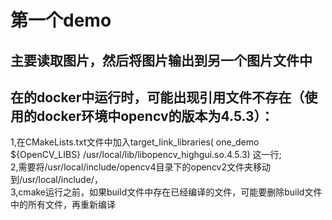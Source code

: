 # 第一个demo

## 主要读取图片，然后将图片输出到另一个图片文件中

## 在的docker中运行时，可能出现引用文件不存在（使用的docker环境中opencv的版本为4.5.3）：
1,在CMakeLists.txt文件中加入target_link_libraries( one_demo ${OpenCV_LIBS} /usr/local/lib/libopencv_highgui.so.4.5.3) 这一行;  
2,需要将/usr/local/include/opencv4目录下的opencv2文件夹移动到/usr/local/include/，  
3,cmake运行之前，如果build文件中存在已经编译的文件，可能要删除build文件中的所有文件，再重新编译  